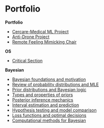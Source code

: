 # Portfolio

**Portfolio**
- [Cercare-Medical ML Project](../index/)
- [Anti-Drone Project](../anti_drone/)
- [Remote Feeling Mimicking Chair](../remote_chair/)

**OS**
- [Critical Section](../os/critical_section/)

**Bayesian**
- [Bayesian foundations and motivation](../bayesian/foundations/)
- [Review of probability distributions and MLE](../bayesian/mle-review/)
- [Prior distributions and Bayesian logic](../bayesian/priors-logic/)
- [Types and properties of priors](../bayesian/priors-types/)
- [Posterior inference mechanics](../bayesian/posterior-inference/)
- [Interval estimation and prediction](../bayesian/intervals-prediction/)
- [Hypothesis testing and model comparison](../bayesian/hypothesis-models/)
- [Loss functions and optimal decisions](../bayesian/loss-decisions/)
- [Computational methods for Bayesian](../bayesian/computation/)
